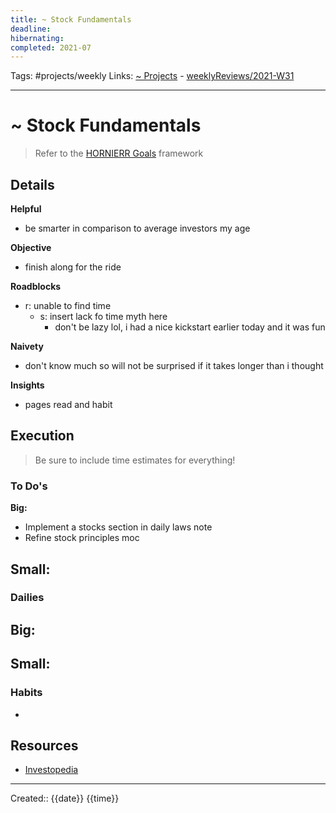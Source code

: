 ```yaml
---
title: ~ Stock Fundamentals
deadline:
hibernating:
completed: 2021-07
---
```

Tags: #projects/weekly
Links: [~ Projects](out/~-projects.md) - [weeklyReviews/2021-W31](None)
___
# ~ Stock Fundamentals
> Refer to the [HORNIERR Goals](out/hornierr-goals.md) framework
## Details
**Helpful**
- be smarter in comparison to average investors my age

**Objective**
- finish along for the ride

**Roadblocks**
- r: unable to find time
	- s: insert lack fo time myth here
		- don't be lazy lol, i had a nice kickstart earlier today and it was fun

**Naivety**
- don't know much so will not be surprised if it takes longer than i thought

**Insights**
- pages read and habit
## Execution
> Be sure to include time estimates for everything!
### To Do's
**Big:**
- Implement a stocks section in daily laws note
- Refine stock principles moc

**Small:**
- 
### Dailies
**Big:**
- 

**Small:**
- 
### Habits
- 
## Resources
- [Investopedia](None)
___
Created:: {{date}} {{time}}
